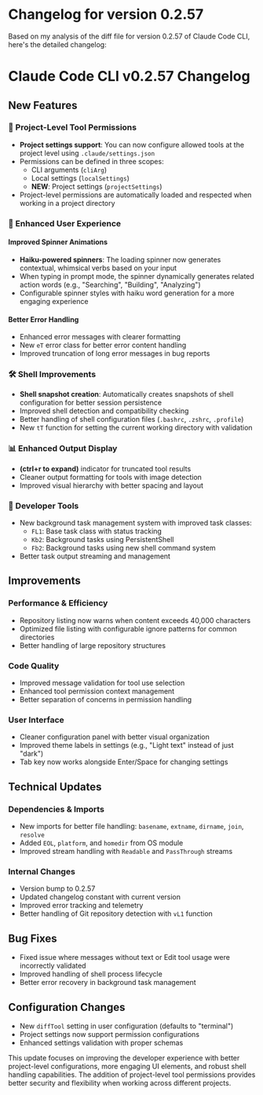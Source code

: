 # Changelog for version 0.2.57

Based on my analysis of the diff file for version 0.2.57 of Claude Code CLI, here's the detailed changelog:

# Claude Code CLI v0.2.57 Changelog

## New Features

### 🎯 Project-Level Tool Permissions
- **Project settings support**: You can now configure allowed tools at the project level using `.claude/settings.json`
- Permissions can be defined in three scopes:
  - CLI arguments (`cliArg`)
  - Local settings (`localSettings`)
  - **NEW**: Project settings (`projectSettings`)
- Project-level permissions are automatically loaded and respected when working in a project directory

### 🎨 Enhanced User Experience

#### Improved Spinner Animations
- **Haiku-powered spinners**: The loading spinner now generates contextual, whimsical verbs based on your input
- When typing in prompt mode, the spinner dynamically generates related action words (e.g., "Searching", "Building", "Analyzing")
- Configurable spinner styles with haiku word generation for a more engaging experience

#### Better Error Handling
- Enhanced error messages with clearer formatting
- New `eT` error class for better error content handling
- Improved truncation of long error messages in bug reports

### 🛠️ Shell Improvements
- **Shell snapshot creation**: Automatically creates snapshots of shell configuration for better session persistence
- Improved shell detection and compatibility checking
- Better handling of shell configuration files (`.bashrc`, `.zshrc`, `.profile`)
- New `tT` function for setting the current working directory with validation

### 📊 Enhanced Output Display
- **(ctrl+r to expand)** indicator for truncated tool results
- Cleaner output formatting for tools with image detection
- Improved visual hierarchy with better spacing and layout

### 🔧 Developer Tools
- New background task management system with improved task classes:
  - `FL1`: Base task class with status tracking
  - `Kb2`: Background tasks using PersistentShell
  - `Fb2`: Background tasks using new shell command system
- Better task output streaming and management

## Improvements

### Performance & Efficiency
- Repository listing now warns when content exceeds 40,000 characters
- Optimized file listing with configurable ignore patterns for common directories
- Better handling of large repository structures

### Code Quality
- Improved message validation for tool use selection
- Enhanced tool permission context management
- Better separation of concerns in permission handling

### User Interface
- Cleaner configuration panel with better visual organization
- Improved theme labels in settings (e.g., "Light text" instead of just "dark")
- Tab key now works alongside Enter/Space for changing settings

## Technical Updates

### Dependencies & Imports
- New imports for better file handling: `basename`, `extname`, `dirname`, `join`, `resolve`
- Added `EOL`, `platform`, and `homedir` from OS module
- Improved stream handling with `Readable` and `PassThrough` streams

### Internal Changes
- Version bump to 0.2.57
- Updated changelog constant with current version
- Improved error tracking and telemetry
- Better handling of Git repository detection with `vL1` function

## Bug Fixes
- Fixed issue where messages without text or Edit tool usage were incorrectly validated
- Improved handling of shell process lifecycle
- Better error recovery in background task management

## Configuration Changes
- New `diffTool` setting in user configuration (defaults to "terminal")
- Project settings now support permission configurations
- Enhanced settings validation with proper schemas

This update focuses on improving the developer experience with better project-level configurations, more engaging UI elements, and robust shell handling capabilities. The addition of project-level tool permissions provides better security and flexibility when working across different projects.
